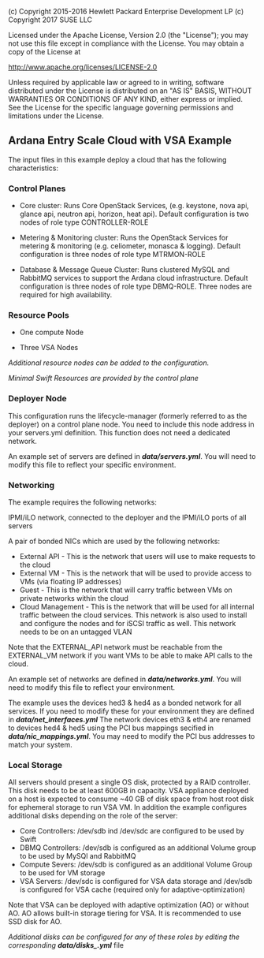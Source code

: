 
(c) Copyright 2015-2016 Hewlett Packard Enterprise Development LP
(c) Copyright 2017 SUSE LLC

Licensed under the Apache License, Version 2.0 (the "License"); you may
not use this file except in compliance with the License. You may obtain
a copy of the License at

http://www.apache.org/licenses/LICENSE-2.0

Unless required by applicable law or agreed to in writing, software
distributed under the License is distributed on an "AS IS" BASIS, WITHOUT
WARRANTIES OR CONDITIONS OF ANY KIND, either express or implied. See the
License for the specific language governing permissions and limitations
under the License.


## Ardana Entry Scale Cloud with VSA Example ##

The input files in this example deploy a cloud that has the following characteristics:


### Control Planes ###

- Core cluster: Runs Core OpenStack Services, (e.g. keystone, nova api, glance api, neutron api, horizon, heat api). Default configuration is two nodes of role type CONTROLLER-ROLE

- Metering & Monitoring cluster: Runs the OpenStack Services for metering & monitoring (e.g. celiometer, monasca & logging). Default configuration is three nodes of role type MTRMON-ROLE

- Database & Message Queue Cluster: Runs clustered MySQL and RabbitMQ services to support the Ardana cloud infrastructure. Default configuration is three nodes of role type DBMQ-ROLE. Three nodes are required for high availability.


### Resource Pools ###

- One compute Node

- Three VSA Nodes

*Additional resource nodes can be added to the configuration.*

*Minimal Swift Resources are provided by the control plane*

### Deployer Node ###

This configuration runs the lifecycle-manager (formerly referred to as the deployer) on a control plane node.
You need to include this node address in your servers.yml definition. This function does not need a dedicated network.

An example set of servers are defined in ***data/servers.yml***.   You will need to modify this file to reflect your specific environment.

### Networking ###

The example requires the following networks:

IPMI/iLO network, connected to the deployer and the IPMI/iLO ports of all servers

A pair of bonded NICs which are used by the following networks:

- External API - This is the network that users will use to make requests to the cloud
- External VM - This is the network that will be used to provide access to VMs (via floating IP addresses)
- Guest - This is the network that will carry traffic between VMs on private networks within the cloud
- Cloud Management - This is the network that will be used for all internal traffic between the cloud services. This network is also
used to install and configure the nodes and for iSCSI traffic as well. This network needs to be on an untagged VLAN

Note that the EXTERNAL\_API network must be reachable from the EXTERNAL\_VM network if you want VMs to be able to make API calls to the cloud.

An example set of networks are defined in ***data/networks.yml***.    You will need to modify this file to reflect your environment.

The example uses the devices hed3 & hed4 as a bonded network for all services.   If you need to modify these
for your environment they are defined in ***data/net_interfaces.yml*** The network devices eth3 & eth4 are renamed to devices hed4 & hed5 using the PCI bus mappings secified in  ***data/nic_mappings.yml***. You may need to modify the PCI bus addresses to match your system.

### Local Storage ###

All servers should present a single OS disk, protected by a RAID controller. This disk needs to be at least 600GB in capacity. VSA appliance deployed on a host is expected to consume ~40 GB of disk space from host root disk for ephemeral storage to run VSA VM. In addition the example configures additional disks depending on the role of the server:

- Core Controllers:  /dev/sdb ind /dev/sdc are configured to be used by Swift
- DBMQ Controllers:  /dev/sdb is configured as an additional Volume group to be used by MySQl and RabbitMQ
- Compute Severs:  /dev/sdb is configured as an additional Volume Group to be used for VM storage
- VSA Servers:  /dev/sdc is configured for VSA data storage and
                /dev/sdb is configured for VSA cache (required only for adaptive-optimization)

Note that VSA can be deployed with adaptive optimization (AO) or without AO. AO allows built-in storage tiering for VSA. It is recommended to use SSD disk for AO.

*Additional disks can be configured for any of these roles by editing the corresponding ***data/disks_*.yml*** file
